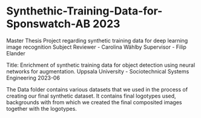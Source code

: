 # Synthethic-Training-Data-for-Sponswatch-AB 2023
Master Thesis Project regarding synthetic training data for deep learning image recognition
Subject Reviewer - Carolina Wählby
Supervisor - Filip Elander

Title: Enrichment of synthetic training data for object detection using neural networks for augmentation.
Uppsala University - Sociotechnical Systems Engineering 2023-06




The Data folder contains various datasets that we used in the process of creating our final synthetic dataset. It contains final logotypes used, backgrounds with from which we created the final composited images together with the logotypes. 



